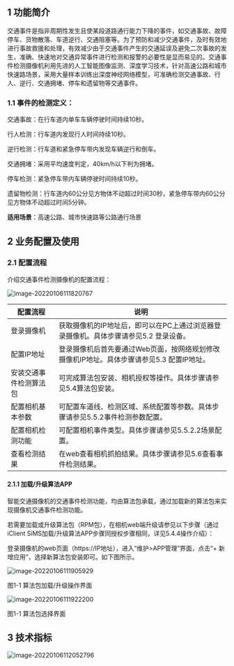 ## 1 功能简介

交通事件是指非周期性发生且使某段道路通行能力下降的事件，如交通事故、故障停车、货物散落、车道逆行、交通阻塞等。为了预防和减少交通事件，及时有效地进行事故救援和处理，有效减少由于交通事件产生的交通延误及避免二次事故的发生，准确、快速地对交通异常事件进行检测和报警的必要性是显而易见的。交通事件检测摄像机利用先进的人工智能图像监测、深度学习技术，针对高速公路和城市快速路场景，采用大量样本训练出深度神经网络模型，可准确检测交通事故、行人、逆行、交通拥堵、停车和遗留物等交通事件。

### 1.1 事件的检测定义：

交通事故：在行车道内单车车辆停驶时间持续10秒。

行人检测：行车道内发现行人时间持续10秒。

逆行检测：行车道和紧急停车带内发现车辆逆行和倒车。

交通拥堵：采用平均速度判定，40km/h以下判为拥堵。

停车检测：紧急停车带内车辆停驶时间持续10秒。

遗留物检测：行车道内60公分见方物体不动超过时间30秒，紧急停车带内60公分见方物体不动超过时间5分钟。

**适用场景**：高速公路、城市快速路等公路通行场景

## 2 业务配置及使用

### 2.1 配置流程

介绍交通事件检测摄像机的配置流程：

![image-20220106111820767](https://gitee.com/er-huomeng/l-img/raw/master/image-20220106111820767.png)

| 配置流程               | 说明                                                         |
| ---------------------- | ------------------------------------------------------------ |
| 登录摄像机             | 获取摄像机的IP地址后，即可以在PC上通过浏览器登录摄像机。具体步骤请参见5.2 登录设备。 |
| 配置IP地址             | 登录摄像机后首先要通过Web页面，按网络规划修改摄像机IP地址。具体步骤请参见5.3 配置IP地址。 |
| 安装交通事件检测算法包 | 可完成算法包安装、相机授权等操作。具体步骤请参见5.4算法包安装。 |
| 配置相机基本参数       | 可配置车道线、检测区域、系统配置等参数。具体步骤请参见5.5.2事件检测参数配置。 |
| 配置相机检测功能       | 可配置相机事件类型。具体步骤请参见5.5.2.2场景配置。          |
| 查看检测结果           | 在web查看相机抓拍结果。具体步骤请参见5.6查看事件检测结果。   |

#### 2.1.1 加载/升级算法APP

智能交通摄像机的交通事件检测功能，均由算法包承载，通过加载新的算法包来实现摄像机交通事件检测功能。

若需要加载或升级算法包（RPM包），在相机web端升级请参见以下步骤（通过iClient SiMS加载/升级算法APP步骤同授权步骤相同，详见5.4.4操作介绍）：

登录摄像机的web页面（https://IP地址），进入“维护>APP管理”界面，点击“+ 新增应用”，选择新算法包安装即可。如下图所示。

![image-20220106111905929](https://gitee.com/er-huomeng/l-img/raw/master/image-20220106111905929.png)

图1-1 算法包加载/升级操作界面

![image-20220106111922200](https://gitee.com/er-huomeng/l-img/raw/master/image-20220106111922200.png)

图1-1 算法包选择界面

## 3 技术指标

![image-20220106112052796](https://gitee.com/er-huomeng/l-img/raw/master/image-20220106112052796.png)

